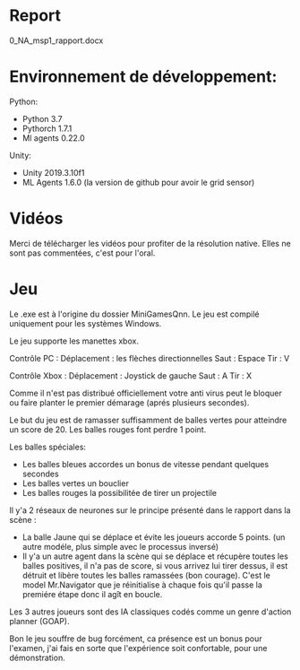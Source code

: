 # Report
0_NA_msp1_rapport.docx

# Environnement de développement:
Python:
- Python 3.7
- Pythorch 1.7.1
- Ml agents 0.22.0
 
Unity:
- Unity 2019.3.10f1
- ML Agents 1.6.0 (la version de github pour avoir le grid sensor)
 
# Vidéos
 
Merci de télécharger les vidéos pour profiter de la résolution native.
Elles ne sont pas commentées, c'est pour l'oral.
 
# Jeu

Le .exe est à l'origine du dossier MiniGamesQnn.
Le jeu est compilé uniquement pour les systèmes Windows.

Le jeu supporte les manettes xbox.
 
Contrôle PC :
    Déplacement : les flèches directionnelles
    Saut : Espace
    Tir : V
 
Contrôle Xbox :
    Déplacement : Joystick de gauche
    Saut : A
    Tir : X

Comme il n'est pas distribué officiellement votre anti virus peut le bloquer ou faire planter le premier démarage (aprés plusieurs secondes).

Le but du jeu est de ramasser suffisamment de balles vertes pour atteindre un score de 20. Les balles rouges font perdre 1 point.
 
Les balles spéciales:
-    Les balles bleues accordes un bonus de vitesse pendant quelques secondes
-    Les balles vertes un bouclier
-    Les balles rouges la possibilitée de tirer un projectile
 
 
Il y'a 2 réseaux de neurones sur le principe présenté dans le rapport dans la scène :
-    La balle Jaune qui se déplace et évite les joueurs accorde 5 points. (un autre modéle, plus simple avec le processus inversé)
-    Il y'a un autre agent dans la scène qui se déplace et récupère toutes les balles positives, il n'a pas de score, si vous arrivez lui tirer dessus, il est détruit et libère toutes les balles ramassées (bon courage). C'est le model Mr.Navigator que je réinitialise à chaque fois qu'il passe la premiére étape donc il agît en boucle.
 
Les 3 autres joueurs sont des IA classiques codés comme un genre d'action planner (GOAP).
  
Bon le jeu souffre de bug forcément, ca présence est un bonus pour l'examen, j'ai fais en sorte que l'expérience soit confortable, pour une démonstration.

